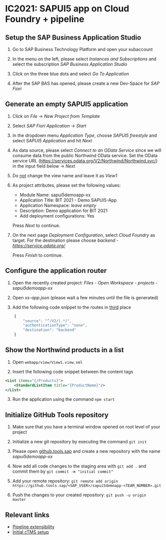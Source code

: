 # IC2021: SAPUI5 app on Cloud Foundry + pipeline

## Setup the SAP Business Application Studio

1. Go to SAP Business Technology Platform and open your subaccount

2. In the menu on the left, please select *Instances and Subscriptions* and select the subscription *SAP Business Application Studio*

3. Click on the three blue dots and select *Go To Application*

4. After the SAP BAS has opened, please create a new Dev-Space for *SAP Fiori*

## Generate an empty SAPUI5 application

1. Click on *File* -> *New Project from Template*

2. Select *SAP Fiori Application* -> *Start*

3. In the dropdown menu *Application Type*, choose *SAPUI5 freestyle* and select *SAPUI5 Application* and hit *Next*

4. As data source, please select *Connect to an OData Service* since we will consume data from the public Northwind OData service. Set the OData service URL (https://services.odata.org/V2/Northwind/Northwind.svc/) in the input field below -> *Next*

5. Do <ins>not</ins> change the view name and leave it as *View1*

6. As project attributes, please set the following values:
    - Module Name: sapui5demoapp-xx
    - Application Title: BIT 2021 - Demo SAPUI5-App
    - Application Namespace: *leave empty*
    - Description: Demo application for BIT 2021
    - Add deployment configurations: Yes

    Press *Next* to continue.

7. On the next page *Deployment Configuration*, select *Cloud Foundry* as target. For the destination please choose *backend - https://service.odata.org/*

    Press *Finish* to continue.

## Configure the application router

1. Open the recently created project: *Files* - *Open Workspace* - *projects* - *sapui5demoapp-xx*

2. Open *xs-app.json* (please wait a few minutes until the file is generated)

3. Add the following code snippet to the routes in <ins>third</ins> place

```javascript
    {
        "source": "^/V2/(.*)",
        "authenticationType": "none",
        "destination": "backend"
    }
```

## Show the Northwind products in a list

1. Open `webapp/view/View1.view.xml`

2. Insert the following code snippet between the content tags
```xml
<List items="{/Products}">
    <StandardListItem title="{ProductName}"/>
</List>
```

3. Run the application using the command `npm start`

## Initialize GitHub Tools repository

1. Make sure that you have a terminal window opened on root level of your project

2. Initialize a new git repository by executing the command `git init`

3. Please open [github.tools.sap](https://github.tools.sap/) and create a new repository with the name *sapui5demoapp-xx*

4. Now add all code changes to the staging area with `git add .` and commit them by `git commit -m "initial commit"`

5. Add your remote repository: `git remote add origin https://github.tools.sap/<SAP_USER>/sapui5demoapp-<TEAM_NUMBER>.git`

6. Push the changes to your created repository: `git push -u origin master`

## Relevant links

- [Pipeline extensibility](https://www.project-piper.io/extensibility/)
- [Initial cTMS setup](https://help.sap.com/viewer/7f7160ec0d8546c6b3eab72fb5ad6fd8/Cloud/en-US/66fd7283c62f48adb23c56fb48c84a60.html)